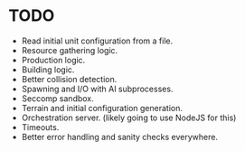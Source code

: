 TODO
====

 - Read initial unit configuration from a file.
 - Resource gathering logic.
 - Production logic.
 - Building logic.
 - Better collision detection.
 - Spawning and I/O with AI subprocesses.
 - Seccomp sandbox.
 - Terrain and initial configuration generation.
 - Orchestration server. (likely going to use NodeJS for this)
 - Timeouts.
 - Better error handling and sanity checks everywhere.
